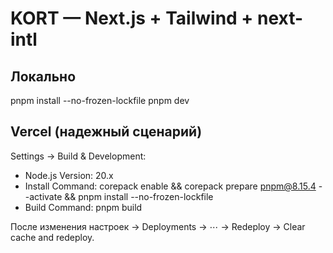 
# KORT — Next.js + Tailwind + next-intl

## Локально
pnpm install --no-frozen-lockfile
pnpm dev

## Vercel (надежный сценарий)
Settings → Build & Development:
- Node.js Version: 20.x
- Install Command:
  corepack enable && corepack prepare pnpm@8.15.4 --activate && pnpm install --no-frozen-lockfile
- Build Command:
  pnpm build

После изменения настроек → Deployments → ⋯ → Redeploy → Clear cache and redeploy.
